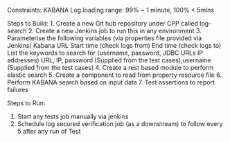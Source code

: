 Constraints:
KABANA Log loading range: 99% ~ 1 minute, 100% < 5mins

Steps to Build:
	1. Create a new Git hub repository under CPP called log-search
	2. Create a new Jenkins job to run this in any environment
	3. Parameterise the following variables (via properties file provided via Jenkins)
			Kabana URL
			Start time	 (check logs from)
			End time (check logs to)
			List the keywords to search for (username, password, JDBC URLs IP addresses)
			URL,	 IP, password (Supplied from the test cases),username (Supplied from the test cases)
	4.  Create a rest based module to perform elastic search
	5.  Create a component to read from property resource file
	6.  Perform KABANA search based on input data
	7.  Test assertions to report failures

Steps to Run:
1. Start any tests job manually via jenkins
2. Schedule log secured verification job (as a downstream) to follow
every 5 after any run of Test